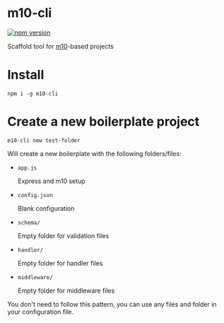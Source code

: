 # m10-cli

[![npm version](https://badge.fury.io/js/m10-cli.svg)](https://badge.fury.io/js/m10-cli)

Scaffold tool for [m10](https://github.com/V3RITAS-UTD/m10)-based projects

# Install

`npm i -g m10-cli`

# Create a new boilerplate project

`m10-cli new test-folder`

Will create a new boilerplate with the following folders/files:

 * `app.js`

   Express and m10 setup

 * `config.json`

   Blank configuration

 * `schema/`

   Empty folder for validation files

 * `handler/`

   Empty folder for handler files

 * `middleware/`

   Empty folder for middleware files


You don't need to follow this pattern, you can use any files and folder in your configuration file.
